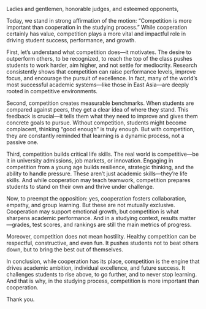 Ladies and gentlemen, honorable judges, and esteemed opponents,
  
Today, we stand in strong affirmation of the motion: “Competition is more important than cooperation in the studying process.” While cooperation certainly has value, competition plays a more vital and impactful role in driving student success, performance, and growth.

First, let’s understand what competition does—it motivates. The desire to outperform others, to be recognized, to reach the top of the class pushes students to work harder, aim higher, and not settle for mediocrity. Research consistently shows that competition can raise performance levels, improve focus, and encourage the pursuit of excellence. In fact, many of the world’s most successful academic systems—like those in East Asia—are deeply rooted in competitive environments.

Second, competition creates measurable benchmarks. When students are compared against peers, they get a clear idea of where they stand. This feedback is crucial—it tells them what they need to improve and gives them concrete goals to pursue. Without competition, students might become complacent, thinking “good enough” is truly enough. But with competition, they are constantly reminded that learning is a dynamic process, not a passive one.

Third, competition builds critical life skills. The real world is competitive—be it in university admissions, job markets, or innovation. Engaging in competition from a young age builds resilience, strategic thinking, and the ability to handle pressure. These aren’t just academic skills—they’re life skills. And while cooperation may teach teamwork, competition prepares students to stand on their own and thrive under challenge.

Now, to preempt the opposition: yes, cooperation fosters collaboration, empathy, and group learning. But these are not mutually exclusive. Cooperation may support emotional growth, but competition is what sharpens academic performance. And in a studying context, results matter—grades, test scores, and rankings are still the main metrics of progress.

Moreover, competition does not mean hostility. Healthy competition can be respectful, constructive, and even fun. It pushes students not to beat others down, but to bring the best out of themselves.

In conclusion, while cooperation has its place, competition is the engine that drives academic ambition, individual excellence, and future success. It challenges students to rise above, to go further, and to never stop learning. And that is why, in the studying process, competition is more important than cooperation.

Thank you.